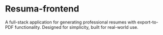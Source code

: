 # Resuma-frontend
A full-stack application for generating professional resumes with export-to-PDF functionality. Designed for simplicity, built for real-world use.
